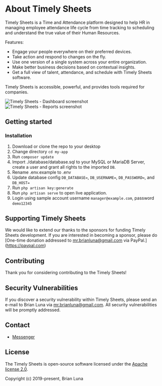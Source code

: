 # About Timely Sheets

Timely Sheets is a Time and Attendance platform designed to help HR in managing employee attendance life cycle from time tracking to scheduling and understand the true value of their Human Resources.

Features:

- Engage your people everywhere on their preferred devices.
- Take action and respond to changes on the fly.
- Use one version of a single system across your entire organization.
- Make better business decisions based on contextual insights.
- Get a full view of talent, attendance, and schedule with Timely Sheets software.

Timely Sheets is accessible, powerful, and provides tools required for companies.

![Timely Sheets - Dashboard screenshot](https://i.postimg.cc/FzvVD4Qg/timely-sheets-attendance-management-system-dashboard.png)
![Timely Sheets - Reports screenshot](https://i.postimg.cc/8k31JzN6/timely-sheets-attendance-management-system-reports.png)

## Getting started

### Installation

1. Download or clone the repo to your desktop
2. Change directory `cd my-app`
3. Run `composer update`
4. Import ./database/database.sql to your MySQL or MariaDB Server, create a user and grant all rights to the imported `DB`.
5. Rename .env.example to .env
6. Update database config `DB_DATABASE=`, `DB_USERNAME=`, `DB_PASSWORD=`, and `DB_HOST=`
7. Run `php artisan key:generate`
8. Run `php artisan serve` to open live application.
9. Login using sample account username `manager@example.com`, password `demo12345`

## Supporting Timely Sheets

We would like to extend our thanks to the sponsors for funding Timely Sheets development. If you are interested in becoming a sponsor, please do [One-time donation addressed to [mr.brianluna@gmail.com](mailto:mr.brianluna@gmail.com) via PayPal.](https://paypal.com)

## Contributing

Thank you for considering contributing to the Timely Sheets!

## Security Vulnerabilities

If you discover a security vulnerability within Timely Sheets, please send an e-mail to Brian Luna via [mr.brianluna@gmail.com](mailto:mr.brianluna@gmail.com). All security vulnerabilities will be promptly addressed.

## Contact

- [Messenger](https://m.me/brianluna.me)

## License

The Timely Sheets is open-source software licensed under the [Apache license 2.0](http://www.apache.org/licenses/LICENSE-2.0).

Copyright (c) 2019-present, Brian Luna
